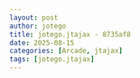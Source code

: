 ```yaml
---
layout: post
author: jotego
title: jotego.jtajax - 8735af8
date: 2025-08-15
categories: [Arcade, jtajax]
tags: [jotego.jtajax]
---
```


